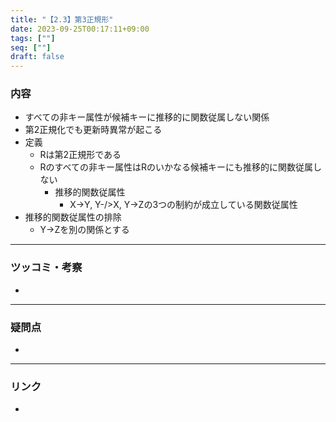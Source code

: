 ```yaml
---
title: "【2.3】第3正規形"
date: 2023-09-25T00:17:11+09:00
tags: [""]
seq: [""]
draft: false
---
```


### 内容
- すべての非キー属性が候補キーに推移的に関数従属しない関係
- 第2正規化でも更新時異常が起こる
- 定義
  - Rは第2正規形である
  - Rのすべての非キー属性はRのいかなる候補キーにも推移的に関数従属しない
    - 推移的関数従属性
      - X->Y, Y-/>X, Y->Zの3つの制約が成立している関数従属性
- 推移的関数従属性の排除
  - Y->Zを別の関係とする

---
### ツッコミ・考察
- 

---
### 疑問点
- 


---
### リンク
- 